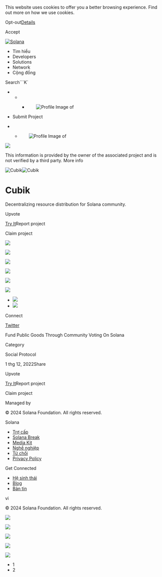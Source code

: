 This website uses cookies to offer you a better browsing experience. Find out
more on how we use cookies.

Opt-out[Details](/vi/privacy-policy#collection-of-information)

Accept

[![Solana](/_next/static/media/logotype.e4df684f.svg)](/vi)

  * Tìm hiểu
  * Developers
  * Solutions
  * Network
  * Cộng đồng 

Search```K`

  *   *   * ![](data:image/svg+xml,%3csvg%20xmlns=%27http://www.w3.org/2000/svg%27%20version=%271.1%27%20width=%2728%27%20height=%2728%27/%3e)![Profile Image of ](/_next/static/media/ecosystem_user.7ebb52fa.svg)

  * Submit Project
  *   * ![](data:image/svg+xml,%3csvg%20xmlns=%27http://www.w3.org/2000/svg%27%20version=%271.1%27%20width=%2728%27%20height=%2728%27/%3e)![Profile Image of ](/_next/static/media/ecosystem_user.7ebb52fa.svg)

![](/_next/image?url=%2F_next%2Fstatic%2Fmedia%2Fhero.631479cd.png&w=3840&q=75)

This information is provided by the owner of the associated project and is not
verified by a third party. More info

![Cubik](/_next/image?url=%2Fapi%2Fprojectimg%2Fcljn9glft0004lb0fwnvju9dd%3Ftype%3DLOGO&w=3840&q=75)![Cubik](/_next/image?url=%2Fapi%2Fprojectimg%2Fcljn9glft0004lb0fwnvju9dd%3Ftype%3DLOGO&w=3840&q=75)

# Cubik

Decentralizing resource distribution for Solana community.

Upvote

[Try It](https://www.cubik.so/projects)Report project

Claim project

![](/api/projectimg/cljn9glft0004lb0fwnvju9dd?type=IMG&number=0)

![](/api/projectimg/cljn9glft0004lb0fwnvju9dd?type=IMG&number=1)

![](/api/projectimg/cljn9glft0004lb0fwnvju9dd?type=IMG&number=0)

![](/api/projectimg/cljn9glft0004lb0fwnvju9dd?type=IMG&number=1)

![](/api/projectimg/cljn9glft0004lb0fwnvju9dd?type=IMG&number=0)

![](/api/projectimg/cljn9glft0004lb0fwnvju9dd?type=IMG&number=1)

  * ![](/_next/image?url=%2Fapi%2Fprojectimg%2Fcljn9glft0004lb0fwnvju9dd%3Ftype%3DIMG%26number%3D0&w=3840&q=75)
  * ![](/_next/image?url=%2Fapi%2Fprojectimg%2Fcljn9glft0004lb0fwnvju9dd%3Ftype%3DIMG%26number%3D1&w=3840&q=75)

Connect

[Twitter](https://twitter.com/_cubik)

Fund Public Goods Through Community Voting On Solana

Category

Social Protocol

1 thg 12, 2022Share

Upvote

[Try It](https://www.cubik.so/projects)Report project

Claim project

Managed by

[](/vi)

[](/youtube)[](/twitter)[](/discord)[](/reddit)[](/github)[](/telegram)

© 2024 Solana Foundation. All rights reserved.

Solana

  * [Trợ cấp](https://solana.org/grants)
  * [Solana Break](https://break.solana.com/)
  * [Media Kit](/vi/branding)
  * [Nghề nghiệp ](https://jobs.solana.com/)
  * [Từ chối](/vi/tos)
  * [Privacy Policy](/vi/privacy-policy)

Get Connected

  * [Hệ sinh thái](/vi/ecosystem)
  * [Blog](/vi/news)
  * [Bản tin](/vi/newsletter)

vi

© 2024 Solana Foundation. All rights reserved.

![](/api/projectimg/cljn9glft0004lb0fwnvju9dd?type=IMG&number=1)

![](/api/projectimg/cljn9glft0004lb0fwnvju9dd?type=IMG&number=0)

![](/api/projectimg/cljn9glft0004lb0fwnvju9dd?type=IMG&number=1)

![](/api/projectimg/cljn9glft0004lb0fwnvju9dd?type=IMG&number=0)

![](/api/projectimg/cljn9glft0004lb0fwnvju9dd?type=IMG&number=1)

  * 1
  * 2

